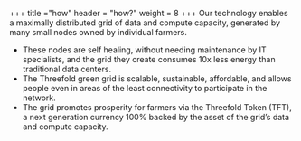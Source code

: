 +++
title ="how"
header = "how?"
weight = 8
+++
Our technology enables a maximally distributed grid of data and compute capacity, generated by many small nodes owned by individual farmers.

* These nodes are self healing, without needing maintenance by IT specialists, and the grid they create consumes 10x less energy than traditional data centers.
* The Threefold green grid is scalable, sustainable, affordable, and allows people even in areas of the least connectivity to participate in the network.
* The grid promotes prosperity for farmers via the Threefold Token (TFT), a next generation currency 100% backed by the asset of the grid’s data and compute capacity.